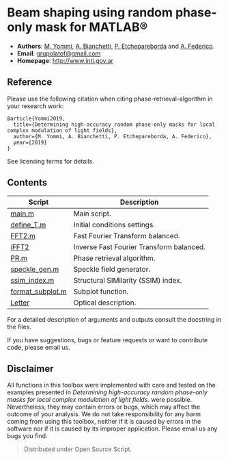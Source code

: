 
# Beam shaping using random phase-only mask for MATLAB®

* **Authors**: [M. Yommi](https://github.com/maxiyommi), [A. Bianchetti](https://github.com/abianchetti), [P. Etchepareborda](https://github.com/PablitoE) and [A. Federico](https://github.com/alefederico).
* **Email**: grupolatof@gmail.com
* **Homepage**: http://www.inti.gov.ar

## Reference

Please use the following citation when citing phase-retrieval-algorithm in your research work:

```
@article{Yommi2019,
  title={Determining high-accuracy random phase-only masks for local complex modulation of light fields},
  author={M. Yommi, A. Bianchetti, P. Etchepareborda, A. Federico},
  year={2019}
}
```

See licensing terms for details.

## Contents
| Script  | Description |
|---|---|
| [main.m](/source/main.m) | Main script. |
| [define_T.m](/source/define_T.m) | Initial conditions settings. |
| [FFT2.m](/source/FFT.m) | Fast Fourier Transform balanced. |
| [iFFT2](/source/iFFT2.m) | Inverse Fast Fourier Transform balanced. |
| [PR.m](/source/PR.m) | Phase retrieval algorithm.  |
| [speckle_gen.m](/source/speckle_gen.m) |  Speckle field generator. |
| [ssim_index.m](/source/ssim_index.m)  |  Structural SIMilarity (SSIM) index. |
| [format_subplot.m](/source/format_subplot.m) | Subplot function.  |
| [Letter](Letter.pdf) | Optical description. |


For a detailed description of arguments and outputs consult the docstring in the files.
 
If you have suggestions, bugs or feature requests or want to contribute code, please email us.

## Disclaimer
All functions in this toolbox were implemented with care and tested on the examples presented in *Determining high-accuracy random phase-only masks for local complex modulation of light fields.* were possible. 
Nevertheless, they may contain errors or bugs, which may affect the outcome of your analysis. 
We do not take responsibility for any harm coming from using this toolbox, neither if it is caused by errors in the software nor if it is caused by its improper application. Please email us any bugs you find.

> Distributed under Open Source Script.




